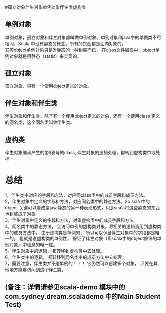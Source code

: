 #孤立对象伴生对象单例对象伴生类虚构类
## 单例对象
单例对象，孤立对象和伴生对象都叫做单例对象。单例对象和java中的单例类不尽相同，Scala 中没有静态的概念，所有的东西都是面向对象的。  
其实object单例对象只是对静态的一种封装而已， 在class文件层面中，object单例对象就是用静态（static）来实现的。
## 孤立对象
孤立对象，只有一个使用object定义的对象。  
## 伴生对象和伴生类
伴生对象和伴生类，除了有一个使用object定义的对象，还有一个使用class 定义的同名类，这个同名类叫做伴生类。
## 虚构类
伴生对象编译产生的带$符号的class, 伴生对象的逻辑处理，都转到虚构类中取处理
# 总结
1，伴生类中对应的字段和方法，对应同class类中的成员字段和成员方法。  
2，伴生对象中定义的字段和方法，对应同名类中的静态方法。So scla 中的object 关键可以看成是java静态的另一种表现形式，只是scala将这些静态的东西也封装成了对象。    
3，伴生对象中定义的字段和方法，对象虚构类中的成员字段和方法。  
4，同名类中的静态方法， 会访问单例的虚构类对象，将相关的逻辑调用到虚构类中的成员方法中。 由于虚构类是单例的， 所以可以保证伴生对象中的字段都是唯一的。 也就是说虚构类的单例性， 保证了伴生对象（即scala中的object修饰的单例对象）中信息的唯一性。  
5，伴生对象中的逻辑， 都转移到虚构类中去处理。   
6，伴生类中的逻辑， 都转移到同名类中的成员方法中去处理。  
7，需要注意，伴生类并不是单例的！！！ 它仍然可以创建多个对象， 只要在其他地方能够访问到这个伴生类。  

## (备注：详情请参见scala-demo 模块中的com.sydney.dream.scalademo 中的Main Student Test)

